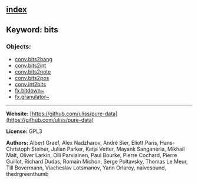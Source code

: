 [index](../index.html)
---

## Keyword: bits

### Objects:
* [conv.bits2bang](../conv.bits2bang.html)
* [conv.bits2int](../conv.bits2int.html)
* [conv.bits2note](../conv.bits2note.html)
* [conv.bits2pos](../conv.bits2pos.html)
* [conv.int2bits](../conv.int2bits.html)
* [fx.bitdown~](../fx.bitdown~.html)
* [fx.granulator~](../fx.granulator~.html)

---
**Website:** [https://github.com/uliss/pure-data](https://github.com/uliss/pure-data)

**License:** GPL3

**Authors:** Albert Graef, Alex Nadzharov, André Sier, Eliott Paris, Hans-Christoph Steiner, Julian Parker, Katja Vetter, Mayank Sanganeria, Mikhail Malt, Oliver Larkin, Olli Parviainen, Paul Bourke, Pierre Cochard, Pierre Guillot, Richard Dudas, Romain Michon, Serge Poltavsky, Thomas Le Meur, Till Bovermann, Viacheslav Lotsmanov, Yann Orlarey, naivesound, thedrgreenthumb
